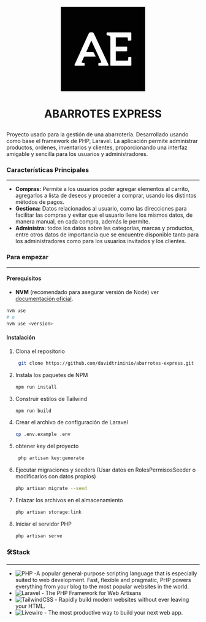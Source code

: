 <p align="center"><img src="public/imagen/logo1.jpeg" alt="AE Logo" height="220"></p>

# <p align="center"> ABARROTES EXPRESS</p>

Proyecto usado para la gestión de una abarrotería. Desarrollado usando como base el framework de PHP, Laravel. La aplicación permite administrar productos, ordenes, inventarios y clientes, proporcionando una interfaz amigable y sencilla para los usuarios y administradores.

### Características Principales

---
- **Compras:** Permite a los usuarios poder agregar elementos al carrito, agregarlos a lista de deseos y proceder a comprar, usando los distintos métodos de pagos.
- **Gestiona:** Datos relacionados al usuario, como las direcciones para facilitar las compras y evitar que el usuario llene los mismos datos, de manera manual, en cada compra, además le permite.
- **Administra:** todos los datos sobre las categorías, marcas y productos, entre otros datos de importancia que se encuentre disponible tanto para los administradores como para los usuarios invitados y los clientes. 

### Para empezar

---
#### Prerequisitos

- **NVM** (recomendado para asegurar versión de Node) ver [documentación oficial](https://github.com/nvm-sh/nvm?tab=readme-ov-file#installing-and-updating).


```bash
nvm use
# o
nvm use <version>
```

#### Instalación
1. Clona el repositorio
   ```bash
    git clone https://github.com/davidtriminio/abarrotes-express.git 
   ```
   
2. Instala los paquetes de NPM
    ```bash
    npm run install
   ```
3. Construir estilos de Tailwind
    ```bash
    npm run build
   ```
4. Crear el archivo de configuración de Laravel
    ```bash
    cp .env.example .env
   ```
5. obtener key del proyecto
   ```bash
    php artisan key:generate
   ```
6. Ejecutar migraciones y seeders (Usar datos en RolesPermisosSeeder o modificarlos con datos propios)
    ```bash
    php artisan migrate --seed
   ```
7. Enlazar los archivos en el almacenamiento
    ```bash
    php artisan storage:link
   ```
8. Iniciar el servidor PHP
    ```bash
    php artisan serve
   ```
### 🛠️Stack

---
- ![PHP](https://img.shields.io/badge/php-%23777BB4.svg?style=for-the-badge&logo=php&logoColor=white) -A popular general-purpose scripting language that is especially suited to web development.
  Fast, flexible and pragmatic, PHP powers everything from your blog to the most popular websites in the world.
- ![Laravel](https://img.shields.io/badge/laravel-%23FF2D20.svg?style=for-the-badge&logo=laravel&logoColor=white) - The PHP Framework
  for Web Artisans
- ![TailwindCSS](https://img.shields.io/badge/tailwindcss-%2338B2AC.svg?style=for-the-badge&logo=tailwind-css&logoColor=white) - Rapidly build modern websites without ever leaving your HTML.
- ![Livewire](https://img.shields.io/badge/livewire-%234e56a6.svg?style=for-the-badge&logo=livewire&logoColor=white) - The most productive way to build your next web app.
